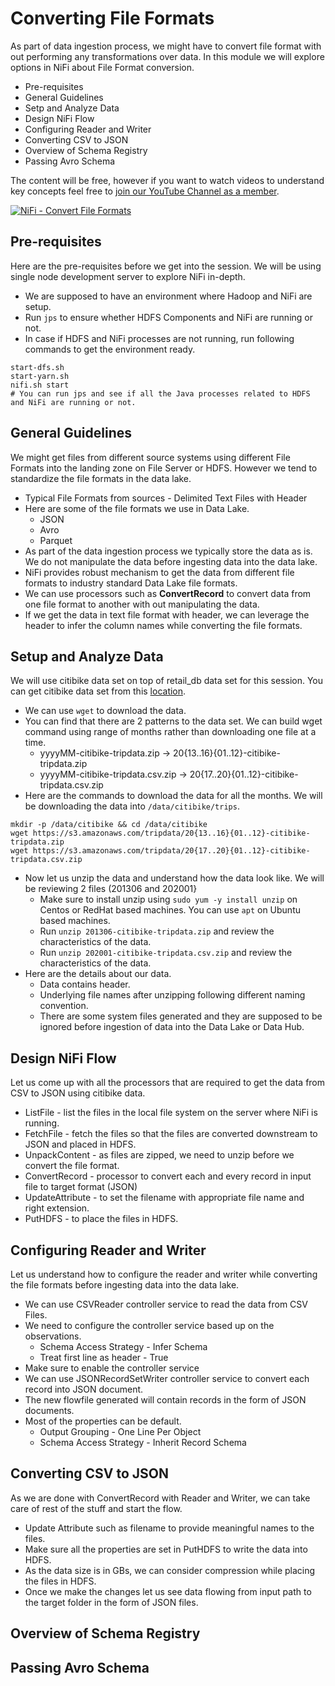 # Converting File Formats

As part of data ingestion process, we might have to convert file format with out performing any transformations over data. In this module we will explore options in NiFi about File Format conversion.

* Pre-requisites
* General Guidelines
* Setp and Analyze Data
* Design NiFi Flow
* Configuring Reader and Writer
* Converting CSV to JSON
* Overview of Schema Registry
* Passing Avro Schema

The content will be free, however if you want to watch videos to understand key concepts feel free to [join our YouTube Channel as a member](https://www.youtube.com/channel/UCakdSIPsJqiOLqylgoYmwQg/join).

[![NiFi - Convert File Formats](http://img.youtube.com/vi/N2iggpbaw90/0.jpg)](http://www.youtube.com/watch?v=N2iggpbaw90 "NiFi - Convert File Formats")

## Pre-requisites
Here are the pre-requisites before we get into the session. We will be using single node development server to explore NiFi in-depth.
* We are supposed to have an environment where Hadoop and NiFi are setup.
* Run `jps` to ensure whether HDFS Components and NiFi are running or not.
* In case if HDFS and NiFi processes are not running, run following commands to get the environment ready.
```
start-dfs.sh
start-yarn.sh
nifi.sh start
# You can run jps and see if all the Java processes related to HDFS and NiFi are running or not.
```

## General Guidelines
We might get files from different source systems using different File Formats into the landing zone on File Server or HDFS. However we tend to standardize the file formats in the data lake.
* Typical File Formats from sources - Delimited Text Files with Header
* Here are some of the file formats we use in Data Lake.
  * JSON
  * Avro
  * Parquet
* As part of the data ingestion process we typically store the data as is. We do not manipulate the data before ingesting data into the data lake.
* NiFi provides robust mechanism to get the data from different file formats to industry standard Data Lake file formats.
* We can use processors such as **ConvertRecord** to convert data from one file format to another with out manipulating the data.
* If we get the data in text file format with header, we can leverage the header to infer the column names while converting the file formats.
  
## Setup and Analyze Data
We will use citibike data set on top of retail_db data set for this session. You can get citibike data set from this [location](https://s3.amazonaws.com/tripdata/index.html).
* We can use `wget` to download the data.
* You can find that there are 2 patterns to the data set. We can build wget command using range of months rather than downloading one file at a time.
  * yyyyMM-citibike-tripdata.zip -> 20{13..16}{01..12}-citibike-tripdata.zip
  * yyyyMM-citibike-tripdata.csv.zip -> 20{17..20}{01..12}-citibike-tripdata.csv.zip
* Here are the commands to download the data for all the months. We will be downloading the data into `/data/citibike/trips`.
```
mkdir -p /data/citibike && cd /data/citibike
wget https://s3.amazonaws.com/tripdata/20{13..16}{01..12}-citibike-tripdata.zip
wget https://s3.amazonaws.com/tripdata/20{17..20}{01..12}-citibike-tripdata.csv.zip
```
* Now let us unzip the data and understand how the data look like. We will be reviewing 2 files (201306 and 202001}
  * Make sure to install unzip using `sudo yum -y install unzip` on Centos or RedHat based machines. You can use `apt` on Ubuntu based machines.
  * Run `unzip 201306-citibike-tripdata.zip` and review the characteristics of the data.
  * Run `unzip 202001-citibike-tripdata.csv.zip` and review the characteristics of the data.
* Here are the details about our data.
  * Data contains header.
  * Underlying file names after unzipping following different naming convention.
  * There are some system files generated and they are supposed to be ignored before ingestion of data into the Data Lake or Data Hub.

## Design NiFi Flow
Let us come up with all the processors that are required to get the data from CSV to JSON using citibike data.
* ListFile - list the files in the local file system on the server where NiFi is running.
* FetchFile - fetch the files so that the files are converted downstream to JSON and placed in HDFS.
* UnpackContent - as files are zipped, we need to unzip before we convert the file format.
* ConvertRecord - processor to convert each and every record in input file to target format (JSON)
* UpdateAttribute - to set the filename with appropriate file name and right extension.
* PutHDFS - to place the files in HDFS.

## Configuring Reader and Writer
Let us understand how to configure the reader and writer while converting the file formats before ingesting data into the data lake.
* We can use CSVReader controller service to read the data from CSV Files.
* We need to configure the controller service based up on the observations.
  * Schema Access Strategy - Infer Schema
  * Treat first line as header - True
* Make sure to enable the controller service
* We can use JSONRecordSetWriter controller service to convert each record into JSON document.
* The new flowfile generated will contain records in the form of JSON documents.
* Most of the properties can be default.
  * Output Grouping - One Line Per Object
  * Schema Access Strategy - Inherit Record Schema

## Converting CSV to JSON
As we are done with ConvertRecord with Reader and Writer, we can take care of rest of the stuff and start the flow.
* Update Attribute such as filename to provide meaningful names to the files.
* Make sure all the properties are set in PutHDFS to write the data into HDFS.
* As the data size is in GBs, we can consider compression while placing the files in HDFS.
* Once we make the changes let us see data flowing from input path to the target folder in the form of JSON files.
## Overview of Schema Registry
## Passing Avro Schema
